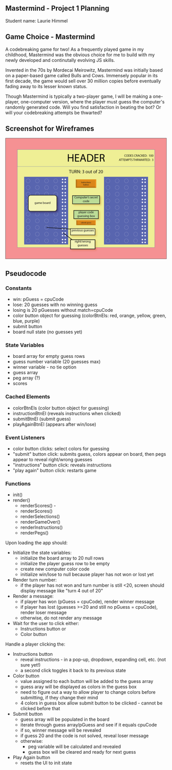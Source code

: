 ## Mastermind - Project 1 Planning

Student name: Laurie Himmel

## Game Choice - Mastermind
A codebreaking game for two! As a frequently played game in my childhood, Mastermind was the obvious choice for me to build with my newly developed and continutally evolving JS skills.  
  
Invented in the 70s by Mordecai Meirowitz, Mastermind was initially based on a paper-based game called Bulls and Cows. Immensely popular in its first decade, the game would sell over 30 million copies before eventually fading away to its lesser known status.

Though Mastermind is typically a two-player game, I will be making a one-player, one-computer version, where the player must guess the computer's randomly generated code. Will you find satisfaction in beating the bot? Or will your codebreaking attempts be thwarted?

## Screenshot for Wireframes
![Wireframe screenshot](/img/wireframe3.png)

## Pseudocode
### Constants
- win: pGuess = cpuCode
- lose: 20 guesses with no winning guess
- losing is 20 pGuesses without match=cpuCode 
- color button object for guessing (colorBtnEls: red, orange, yellow, green, blue, purple)
- submit button
- board null state (no guesses yet)

### State Variables
- board array for empty guess rows
- guess number variable (20 guesses max)
- winner variable - no tie option
- guess array
- peg array (?)
- scores

### Cached Elements
- colorBtnEls (color button object for guessing)
- instructionBtnEl (reveals instructions when clicked) 
- submitBtnEl (submit guess)
- playAgainBtnEl (appears after win/lose)

### Event Listeners
- color button clicks: select colors for guessing
- "submit" button click: submits guess, colors appear on board, then pegs appear to reveal right/wrong guesses
- "instructions" button click: reveals instructions
- "play again" button click: restarts game

### Functions
- init()
- render()
    - renderScores() - 
    - renderScores()
    - renderSelections()
    - renderGameOver()
    - renderInstructions()
    - renderPegs()    
 
Upon loading the app should:
- Initialize the state variables:
    - initialize the board array to 20 null rows
    - initialize the player guess row to be empty
    - create new computer color code
    - initialize win/lose to null because player has not won or lost yet
- Render turn number:
    - if the player has not won and turn number is still <20, screen should display message like "turn 4 out of 20"
- Render a message:
    - if player has won (pGuess = cpuCode), render winner message
    - if player has lost (guesses >=20 and still no pGuess = cpuCode), render loser message
    - otherwise, do not render any message
- Wait for the user to click either:
    - Instructions button or
    - Color button

Handle a player clicking the:
- Instructions button
    - reveal instructions - in a pop-up, dropdown, expanding cell, etc. (not sure yet!)
    - a second click toggles it back to its previous state
- Color button
    - value assigned to each button will be added to the guess array
    - guess aray will be displayed as colors in the guess box
    - need to figure out a way to allow player to change colors before submitting, if they change their mind
    - 4 colors in guess box allow submit button to be clicked - cannot be clicked before that
- Submit button
    - guess array will be populated in the board
    - iterate through guess array/pGuess and see if it equals cpuCode
    - if so, winner message will be revealed
    - if guess 20 and the code is not solved, reveal loser message
    - otherwise:
        - peg variable will be calculated and revealed
        - guess box will be cleared and ready for next guess
- Play Again button
    - resets the UI to init state
